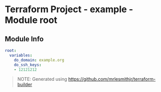 # Terraform Project - example - Module root

## Module Info

```yaml
root:
  variables:
    do_domain: example.org
    do_ssh_keys:
    - 12121212

```

> NOTE: Generated using https://github.com/mrlesmithjr/terraform-builder